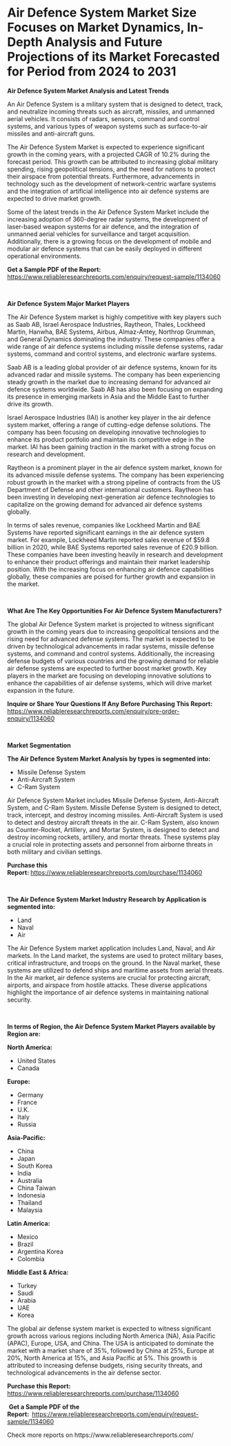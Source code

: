 <p><h1>Air Defence System Market Size Focuses on Market Dynamics, In-Depth Analysis and Future Projections of its Market Forecasted for Period from 2024 to 2031</h1></p><p><strong>Air Defence System Market Analysis and Latest Trends</strong></p>
<p><p>An Air Defence System is a military system that is designed to detect, track, and neutralize incoming threats such as aircraft, missiles, and unmanned aerial vehicles. It consists of radars, sensors, command and control systems, and various types of weapon systems such as surface-to-air missiles and anti-aircraft guns.</p><p>The Air Defence System Market is expected to experience significant growth in the coming years, with a projected CAGR of 10.2% during the forecast period. This growth can be attributed to increasing global military spending, rising geopolitical tensions, and the need for nations to protect their airspace from potential threats. Furthermore, advancements in technology such as the development of network-centric warfare systems and the integration of artificial intelligence into air defence systems are expected to drive market growth.</p><p>Some of the latest trends in the Air Defence System Market include the increasing adoption of 360-degree radar systems, the development of laser-based weapon systems for air defence, and the integration of unmanned aerial vehicles for surveillance and target acquisition. Additionally, there is a growing focus on the development of mobile and modular air defence systems that can be easily deployed in different operational environments.</p></p>
<p><strong>Get a Sample PDF of the Report:&nbsp;</strong> <a href="https://www.reliableresearchreports.com/enquiry/request-sample/1134060">https://www.reliableresearchreports.com/enquiry/request-sample/1134060</a></p>
<p>&nbsp;</p>
<p><strong>Air Defence System Major Market Players</strong></p>
<p><p>The Air Defence System market is highly competitive with key players such as Saab AB, Israel Aerospace Industries, Raytheon, Thales, Lockheed Martin, Hanwha, BAE Systems, Airbus, Almaz-Antey, Northrop Grumman, and General Dynamics dominating the industry. These companies offer a wide range of air defence systems including missile defense systems, radar systems, command and control systems, and electronic warfare systems.</p><p>Saab AB is a leading global provider of air defence systems, known for its advanced radar and missile systems. The company has been experiencing steady growth in the market due to increasing demand for advanced air defence systems worldwide. Saab AB has also been focusing on expanding its presence in emerging markets in Asia and the Middle East to further drive its growth.</p><p>Israel Aerospace Industries (IAI) is another key player in the air defence system market, offering a range of cutting-edge defense solutions. The company has been focusing on developing innovative technologies to enhance its product portfolio and maintain its competitive edge in the market. IAI has been gaining traction in the market with a strong focus on research and development.</p><p>Raytheon is a prominent player in the air defence system market, known for its advanced missile defense systems. The company has been experiencing robust growth in the market with a strong pipeline of contracts from the US Department of Defense and other international customers. Raytheon has been investing in developing next-generation air defence technologies to capitalize on the growing demand for advanced air defence systems globally.</p><p>In terms of sales revenue, companies like Lockheed Martin and BAE Systems have reported significant earnings in the air defence system market. For example, Lockheed Martin reported sales revenue of $59.8 billion in 2020, while BAE Systems reported sales revenue of £20.9 billion. These companies have been investing heavily in research and development to enhance their product offerings and maintain their market leadership position. With the increasing focus on enhancing air defence capabilities globally, these companies are poised for further growth and expansion in the market.</p></p>
<p>&nbsp;</p>
<p><strong>What Are The Key Opportunities For Air Defence System Manufacturers?</strong></p>
<p><p>The global Air Defence System market is projected to witness significant growth in the coming years due to increasing geopolitical tensions and the rising need for advanced defense systems. The market is expected to be driven by technological advancements in radar systems, missile defense systems, and command and control systems. Additionally, the increasing defense budgets of various countries and the growing demand for reliable air defense systems are expected to further boost market growth. Key players in the market are focusing on developing innovative solutions to enhance the capabilities of air defense systems, which will drive market expansion in the future.</p></p>
<p><strong>Inquire or Share Your Questions If Any Before Purchasing This Report:</strong> <a href="https://www.reliableresearchreports.com/enquiry/pre-order-enquiry/1134060">https://www.reliableresearchreports.com/enquiry/pre-order-enquiry/1134060</a></p>
<p>&nbsp;</p>
<p><strong>Market Segmentation</strong></p>
<p><strong>The Air Defence System Market Analysis by types is segmented into:</strong></p>
<p><ul><li>Missile Defense System</li><li>Anti-Aircraft System</li><li>C-Ram System</li></ul></p>
<p><p>Air Defence System Market includes Missile Defense System, Anti-Aircraft System, and C-Ram System. Missile Defense System is designed to detect, track, intercept, and destroy incoming missiles. Anti-Aircraft System is used to detect and destroy aircraft threats in the air. C-Ram System, also known as Counter-Rocket, Artillery, and Mortar System, is designed to detect and destroy incoming rockets, artillery, and mortar threats. These systems play a crucial role in protecting assets and personnel from airborne threats in both military and civilian settings.</p></p>
<p><strong>Purchase this Report:&nbsp;</strong><a href="https://www.reliableresearchreports.com/purchase/1134060">https://www.reliableresearchreports.com/purchase/1134060</a></p>
<p>&nbsp;</p>
<p><strong>The Air Defence System Market Industry Research by Application is segmented into:</strong></p>
<p><ul><li>Land</li><li>Naval</li><li>Air</li></ul></p>
<p><p>The Air Defence System market application includes Land, Naval, and Air markets. In the Land market, the systems are used to protect military bases, critical infrastructure, and troops on the ground. In the Naval market, these systems are utilized to defend ships and maritime assets from aerial threats. In the Air market, air defence systems are crucial for protecting aircraft, airports, and airspace from hostile attacks. These diverse applications highlight the importance of air defence systems in maintaining national security.</p></p>
<p>&nbsp;</p>
<p><strong>In terms of Region, the Air Defence System Market Players available by Region are:</strong></p>
<p>
    <p> <strong> North America: </strong>
        <ul>
            <li>United States</li>
            <li>Canada</li>
        </ul>
        </p> 
    <p> <strong> Europe: </strong>
        <ul>
            <li>Germany</li>
            <li>France</li>
            <li>U.K.</li>
            <li>Italy</li>
            <li>Russia</li>
        </ul>
        </p> 
    <p> <strong> Asia-Pacific: </strong>
        <ul>
            <li>China</li>
            <li>Japan</li>
            <li>South Korea</li>
            <li>India</li>
            <li>Australia</li>
            <li>China Taiwan</li>
            <li>Indonesia</li>
            <li>Thailand</li>
            <li>Malaysia</li>
        </ul>
        </p> 
    <p> <strong> Latin America: </strong>
        <ul>
            <li>Mexico</li>
            <li>Brazil</li>
            <li>Argentina Korea</li>
            <li>Colombia</li>
        </ul>
        </p> 
    <p> <strong> Middle East & Africa: </strong>
        <ul>
            <li>Turkey</li>
            <li>Saudi</li>
            <li>Arabia</li>
            <li>UAE</li>
            <li>Korea</li>
        </ul>
    </p>
    </p>
<p><p>The global air defense system market is expected to witness significant growth across various regions including North America (NA), Asia Pacific (APAC), Europe, USA, and China. The USA is anticipated to dominate the market with a market share of 35%, followed by China at 25%, Europe at 20%, North America at 15%, and Asia Pacific at 5%. This growth is attributed to increasing defense budgets, rising security threats, and technological advancements in the air defense sector.</p></p>
<p><strong>Purchase this Report: </strong><a href="https://www.reliableresearchreports.com/purchase/1134060">https://www.reliableresearchreports.com/purchase/1134060</a></p>
<p>&nbsp;<strong>Get a Sample PDF of the Report:&nbsp;&nbsp;</strong><a href="https://www.reliableresearchreports.com/enquiry/request-sample/1134060">https://www.reliableresearchreports.com/enquiry/request-sample/1134060</a></p>
<p><strong></strong></p>
<p>Check more reports on https://www.reliableresearchreports.com/</p>